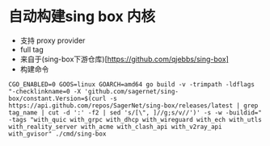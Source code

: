 # 自动构建sing box 内核
* 支持 proxy provider
* full tag
* 来自于(sing-box下游仓库)[https://github.com/qjebbs/sing-box]
* 构建命令
```
CGO_ENABLED=0 GOOS=linux GOARCH=amd64 go build -v -trimpath -ldflags "-checklinkname=0 -X 'github.com/sagernet/sing-box/constant.Version=$(curl -s https://api.github.com/repos/SagerNet/sing-box/releases/latest | grep tag_name | cut -d ':' -f2 | sed 's/[\", ]//g;s/v//')' -s -w -buildid=" -tags "with_quic with_grpc with_dhcp with_wireguard with_ech with_utls with_reality_server with_acme with_clash_api with_v2ray_api with_gvisor" ./cmd/sing-box
```

